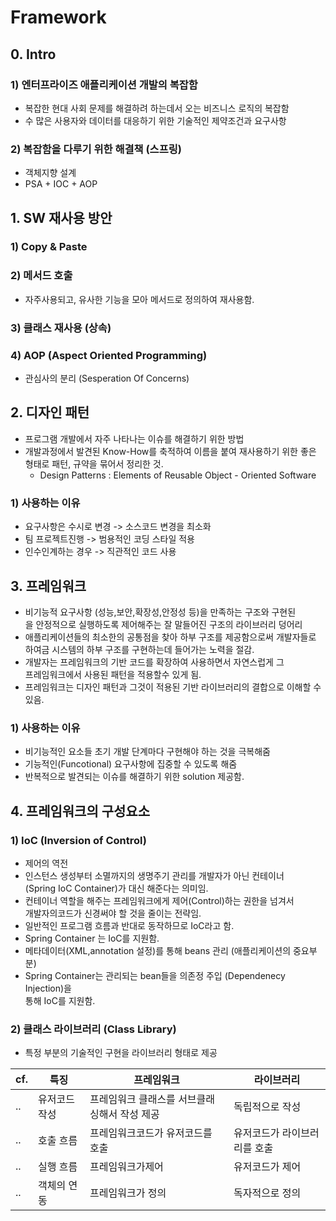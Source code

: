 Framework
===========

## 0. Intro

### 1) 엔터프라이즈 애플리케이션 개발의 복잡함

* 복잡한 현대 사회 문제를 해결하려 하는데서 오는 비즈니스 로직의 복잡함
* 수 많은 사용자와 데이터를 대응하기 위한 기술적인 제약조건과 요구사항

### 2) 복잡함을 다루기 위한 해결책 (스프링)

* 객체지향 설계
* PSA + IOC + AOP

## 1. SW 재사용 방안

### 1) Copy & Paste

### 2) 메서드 호출

* 자주사용되고, 유사한 기능을 모아 메서드로 정의하여 재사용함.

### 3) 클래스 재사용 (상속)

### 4) AOP (Aspect Oriented Programming)

* 관심사의 분리 (Sesperation Of Concerns)

## 2. 디자인 패턴

* 프로그램 개발에서 자주 나타나는 이슈를 해결하기 위한 방법
* 개발과정에서 발견된 Know-How를 축적하여 이름을 붙여 재사용하기 위한 좋은  
  형태로 패턴, 규약을 묶어서 정리한 것.
    * Design Patterns : Elements of Reusable Object - Oriented Software

### 1) 사용하는 이유

* 요구사항은 수시로 변경 -> 소스코드 변경을 최소화 
* 팀 프로젝트진행 -> 범용적인 코딩 스타일 적용
* 인수인계하는 경우 -> 직관적인 코드 사용 

## 3. 프레임워크

* 비기능적 요구사항 (성능,보안,확장성,안정성 등)을 만족하는 구조와 구현된  
  을 안정적으로 실행하도록 제어해주는 잘 말들어진 구조의 라이브러리 덩어리
* 애플리케이션들의 최소한의 공통점을 찾아 하부 구조를 제공함으로써 개발자들로  
  하여금 시스템의 하부 구조를 구현하는데 들어가는 노력을 절감.
* 개발자는 프레임워크의 기반 코드를 확장하여 사용하면서 자연스럽게 그   
  프레임워크에서 사용된 패턴을 적용할수 있게 됨.
* 프레임워크는 디자인 패턴과 그것이 적용된 기반 라이브러리의 결합으로 이해할 수  
  있음.

### 1) 사용하는 이유

* 비기능적인 요소들 초기 개발 단계마다 구현해야 하는 것을 극복해줌
* 기능적인(Funcotional) 요구사항에 집중할 수 있도록 해줌
* 반복적으로 발견되는 이슈를 해결하기 위한 solution 제공함.

## 4. 프레임워크의 구성요소

### 1) IoC (Inversion of Control)

* 제어의 역전
* 인스턴스 생성부터 소멸까지의 생명주기 관리를 개발자가 아닌 컨테이너  
  (Spring IoC Container)가 대신 해준다는 의미임.
* 컨테이너 역할을 해주는 프레임워크에게 제어(Control)하는 권한을 넘겨서   
  개발자의코드가 신경써야 할 것을 줄이는 전략임.
* 일반적인 프로그램 흐름과 반대로 동작하므로 IoC라고 함.
* Spring Container 는 IoC를 지원함.
* 메타데이터(XML,annotation 설정)를 통해 beans 관리 (애플리케이션의 중요부분)  
* Spring Container는 관리되는 bean들을 의존정 주입 (Dependenecy Injection)을  
  통해 IoC를 지원함.

### 2) 클래스 라이브러리 (Class Library)

* 특정 부분의 기술적인 구현을 라이브러리 형태로 제공


| cf. | 특징          | 프레임워크  |   라이브러리 |
|-----|--------------|-------------|-------------|
|..|유저코드 작성|프레임워크 클래스를 서브클래싱해서 작성 제공 |독립적으로 작성 |
|..| 호출 흐름 | 프레임워크코드가 유저코드를 호출 | 유저코드가 라이브러리를 호출|
|..| 실행 흐름 | 프레임워크가제어 | 유저코드가 제어 |
|..| 객체의 연동 | 프레임워크가 정의 | 독자적으로 정의 |


